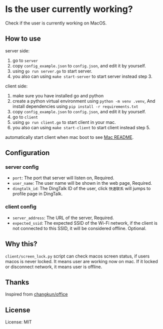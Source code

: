 
# Is the user currently working?

Check if the user is currently working on MacOS.

## How to use

server side:

1. go to `server`
2. copy `config_example.json` to `config.json`, and edit it by yourself.
3. using `go run server.go` to start server.
4. you also can using `make start-server` to start server instead step 3.

client side:

1. make sure you have installed go and python
2. create a python virtual environment using `python -m venv .venv`, And install dependencies using `pip install -r requirements.txt`
3. copy `config_example.json` to `config.json`, and edit it by yourself.
4. go to `client`
5. using `go run client.go` to start client in your mac.
6. you also can using `make start-client` to start client instead step 5.

automatically start client when mac boot to see [Mac README](Mac/README.md).

## Configuration

### server config

- `port`: The port that server will listen on, Required.
- `user_name`: The user name will be shown in the web page, Required.
- `dingtalk_id`: The DingTalk ID of the user, click `快速联系` will jumps to profile page in DingTalk.

### client config

- `server_address`: The URL of the server, Required.
- `expected_ssid`: The expected SSID of the Wi-Fi network, if the client is not connected to this SSID, it will be considered offline. Optional.

## Why this?

`client/screen_lock.py` script can check macos screen status, if users macos is never locked. It means user are working now on mac. If it locked or disconnect network, it means user is offline.

## Thanks

Inspired from [changkun/office](https://github.com/changkun/office)

## License

License: MIT
